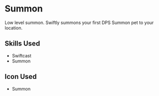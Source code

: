 # Summon

Low level summon. Swiftly summons your first DPS Summon pet to your location.

## Skills Used

 - Swiftcast
 - Summon

## Icon Used

 - Summon
